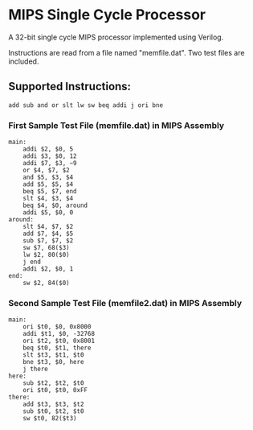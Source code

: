 # MIPS Single Cycle Processor

A 32-bit single cycle MIPS processor implemented using Verilog.

Instructions are read from a file named "memfile.dat". Two test files are included.

## Supported Instructions:
`
  add
  sub
  and
  or
  slt
  lw
  sw
  beq
  addi
  j
  ori
  bne
`
  
### First Sample Test File (memfile.dat) in MIPS Assembly
```
main: 
    addi $2, $0, 5 
    addi $3, $0, 12
    addi $7, $3, −9
    or $4, $7, $2
    and $5, $3, $4
    add $5, $5, $4
    beq $5, $7, end
    slt $4, $3, $4
    beq $4, $0, around
    addi $5, $0, 0
around: 
    slt $4, $7, $2
    add $7, $4, $5
    sub $7, $7, $2
    sw $7, 68($3)
    lw $2, 80($0)
    j end
    addi $2, $0, 1
end: 
    sw $2, 84($0)
```

### Second Sample Test File (memfile2.dat) in MIPS Assembly
```
main: 
    ori $t0, $0, 0x8000
    addi $t1, $0, -32768
    ori $t2, $t0, 0x8001
    beq $t0, $t1, there
    slt $t3, $t1, $t0
    bne $t3, $0, here
    j there
here: 
    sub $t2, $t2, $t0
    ori $t0, $t0, 0xFF
there: 
    add $t3, $t3, $t2
    sub $t0, $t2, $t0
    sw $t0, 82($t3)
```

